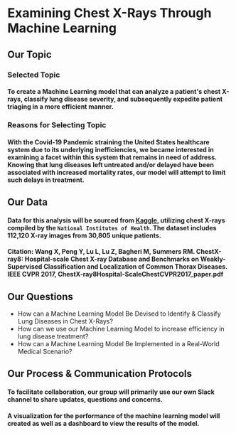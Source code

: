 # Examining Chest X-Rays Through Machine Learning

## Our Topic

### Selected Topic

#### To create a Machine Learning model that can analyze a patient's chest X-rays, classify lung disease severity, and subsequently expedite patient triaging in a more efficient manner. 

### Reasons for Selecting Topic

#### With the Covid-19 Pandemic straining the United States healthcare system due to its underlying inefficiencies, we became interested in examining a facet within this system that remains in need of address. Knowing that lung diseases left untreated and/or delayed have been associated with increased mortality rates, our model will attempt to limit such delays in treatment. 

## Our Data 

#### Data for this analysis will be sourced from [Kaggle](https://www.kaggle.com/datasets/nih-chest-xrays/data?select=README_CHESTXRAY.pdf), utilizing chest X-rays compiled by the ``National Institutes of Health``. The dataset includes 112,120 X-ray images from 30,805 unique patients. 
#### Citation: Wang X, Peng Y, Lu L, Lu Z, Bagheri M, Summers RM. ChestX-ray8: Hospital-scale Chest X-ray Database and Benchmarks on Weakly-Supervised Classification and Localization of Common Thorax Diseases. IEEE CVPR 2017, ChestX-ray8Hospital-ScaleChestCVPR2017_paper.pdf

## Our Questions 

* How can a Machine Learning Model Be Devised to Identify & Classify Lung Diseases in Chest X-Rays?
* How can we use our Machine Learning Model to increase efficiency in lung disease treatment?
* How can a Machine Learning Model Be Implemented in a Real-World Medical Scenario? 


## Our Process & Communication Protocols

#### To facilitate collaboration, our group will primarily use our own Slack channel to share updates, questions and concerns.

#### A visualization for the performance of the machine learning model will created as well as a dashboard to view the results of the model.
